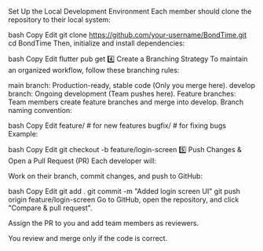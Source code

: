 Set Up the Local Development Environment
Each member should clone the repository to their local system:

bash
Copy
Edit
git clone https://github.com/your-username/BondTime.git
cd BondTime
Then, initialize and install dependencies:

bash
Copy
Edit
flutter pub get
4️⃣ Create a Branching Strategy
To maintain an organized workflow, follow these branching rules:

main branch: Production-ready, stable code (Only you merge here).
develop branch: Ongoing development (Team pushes here).
Feature branches: Team members create feature branches and merge into develop.
Branch naming convention:

bash
Copy
Edit
feature/<feature-name>  # for new features
bugfix/<issue-name>  # for fixing bugs
Example:

bash
Copy
Edit
git checkout -b feature/login-screen
5️⃣ Push Changes & Open a Pull Request (PR)
Each developer will:

Work on their branch, commit changes, and push to GitHub:

bash
Copy
Edit
git add .
git commit -m "Added login screen UI"
git push origin feature/login-screen
Go to GitHub, open the repository, and click "Compare & pull request".

Assign the PR to you and add team members as reviewers.

You review and merge only if the code is correct.
